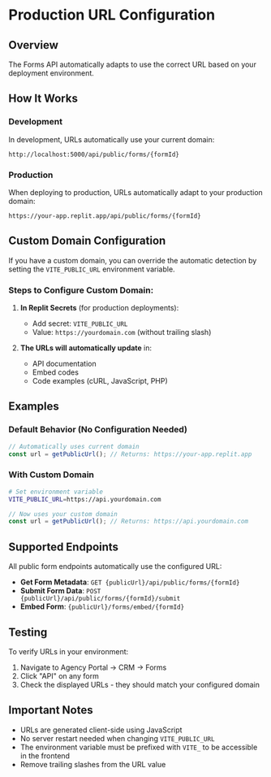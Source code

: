 # Production URL Configuration

## Overview
The Forms API automatically adapts to use the correct URL based on your deployment environment.

## How It Works

### Development
In development, URLs automatically use your current domain:
```
http://localhost:5000/api/public/forms/{formId}
```

### Production
When deploying to production, URLs automatically adapt to your production domain:
```
https://your-app.replit.app/api/public/forms/{formId}
```

## Custom Domain Configuration

If you have a custom domain, you can override the automatic detection by setting the `VITE_PUBLIC_URL` environment variable.

### Steps to Configure Custom Domain:

1. **In Replit Secrets** (for production deployments):
   - Add secret: `VITE_PUBLIC_URL`
   - Value: `https://yourdomain.com` (without trailing slash)

2. **The URLs will automatically update** in:
   - API documentation
   - Embed codes
   - Code examples (cURL, JavaScript, PHP)

## Examples

### Default Behavior (No Configuration Needed)
```typescript
// Automatically uses current domain
const url = getPublicUrl(); // Returns: https://your-app.replit.app
```

### With Custom Domain
```bash
# Set environment variable
VITE_PUBLIC_URL=https://api.yourdomain.com
```

```typescript
// Now uses your custom domain
const url = getPublicUrl(); // Returns: https://api.yourdomain.com
```

## Supported Endpoints

All public form endpoints automatically use the configured URL:

- **Get Form Metadata**: `GET {publicUrl}/api/public/forms/{formId}`
- **Submit Form Data**: `POST {publicUrl}/api/public/forms/{formId}/submit`
- **Embed Form**: `{publicUrl}/forms/embed/{formId}`

## Testing

To verify URLs in your environment:

1. Navigate to Agency Portal → CRM → Forms
2. Click "API" on any form
3. Check the displayed URLs - they should match your configured domain

## Important Notes

- URLs are generated client-side using JavaScript
- No server restart needed when changing `VITE_PUBLIC_URL`
- The environment variable must be prefixed with `VITE_` to be accessible in the frontend
- Remove trailing slashes from the URL value
